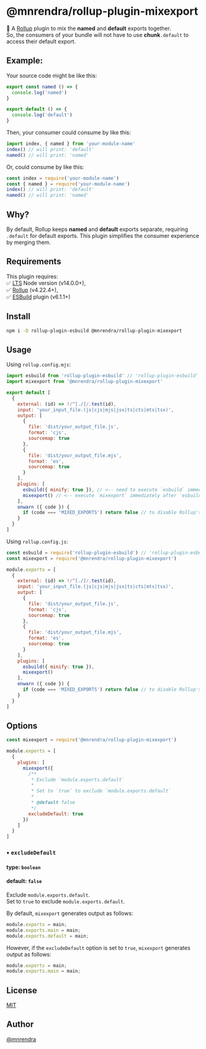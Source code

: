 # @mnrendra/rollup-plugin-mixexport

🍣 A [Rollup](https://rollupjs.org/) plugin to mix the **named** and **default** exports together.  
So, the consumers of your bundle will not have to use **chunk**`.default` to access their default export.

## Example:

Your source code might be like this:

```javascript
export const named () => {
  console.log('named')
}

export default () => {
  console.log('default')
}

```

Then, your consumer could consume by like this:

```javascript
import index, { named } from 'your-module-name'
index() // will print: 'default'
named() // will print: 'named'
```

Or, could consume by like this:

```javascript
const index = require('your-module-name')
const { named } = require('your-module-name')
index() // will print: 'default'
named() // will print: 'named'
```
## Why?
By default, Rollup keeps **named** and **default** exports separate, requiring `.default` for default exports. This plugin simplifies the consumer experience by merging them.

## Requirements
This plugin requires:  
✅ [LTS](https://github.com/nodejs/Release) Node version (v14.0.0+),  
✅ [Rollup](https://www.npmjs.com/package/rollup) (v4.22.4+),  
✅ [ESBuild](https://www.npmjs.com/package/rollup-plugin-esbuild) plugin (v6.1.1+)  

## Install
```bash
npm i -D rollup-plugin-esbuild @mnrendra/rollup-plugin-mixexport
```

## Usage

Using `rollup.config.mjs`:
```javascript
import esbuild from 'rollup-plugin-esbuild' // 'rollup-plugin-esbuild' is required
import mixexport from '@mnrendra/rollup-plugin-mixexport'

export default [
  {
    external: (id) => !/^[./]/.test(id),
    input: 'your_input_file.(js|cjs|mjs|jsx|ts|cts|mts|tsx)',
    output: [
      {
        file: 'dist/your_output_file.js',
        format: 'cjs',
        sourcemap: true
      },
      {
        file: 'dist/your_output_file.mjs',
        format: 'es',
        sourcemap: true
      }
    ],
    plugins: [
      esbuild({ minify: true }), // <-- need to execute `esbuild` immediately before `mixexport`
      mixexport() // <-- execute `mixexport` immediately after `esbuild`
    ],
    onwarn ({ code }) {
      if (code === 'MIXED_EXPORTS') return false // to disable Rollup's 'MIXED_EXPORTS' warning log
    }
  }
]
```

Using `rollup.config.js`:
```javascript
const esbuild = require('rollup-plugin-esbuild') // 'rollup-plugin-esbuild' is required
const mixexport = require('@mnrendra/rollup-plugin-mixexport')

module.exports = [
  {
    external: (id) => !/^[./]/.test(id),
    input: 'your_input_file.(js|cjs|mjs|jsx|ts|cts|mts|tsx)',
    output: [
      {
        file: 'dist/your_output_file.js',
        format: 'cjs',
        sourcemap: true
      },
      {
        file: 'dist/your_output_file.mjs',
        format: 'es',
        sourcemap: true
      }
    ],
    plugins: [
      esbuild({ minify: true }),
      mixexport()
    ],
    onwarn ({ code }) {
      if (code === 'MIXED_EXPORTS') return false // to disable Rollup's 'MIXED_EXPORTS' warning log
    }
  }
]
```

## Options
```javascript
const mixexport = require('@mnrendra/rollup-plugin-mixexport')

module.exports = [
  {
    plugins: [
      mixexport({
        /**
         * Exclude `module.exports.default`
         *
         * Set to `true` to exclude `module.exports.default`
         *
         * @default false
         */
        excludeDefault: true
      })
    ]
  }
]
```
### • `excludeDefault`
#### type: `boolean`
#### default: `false`
Exclude `module.exports.default`.<br/>
Set to `true` to exclude `module.exports.default`.<br/>

By default, `mixexport` generates output as follows:
```javascript
module.exports = main;
module.exports.main = main;
module.exports.default = main;
```
However, if the `excludeDefault` option is set to `true`, `mixexport` generates output as follows:
```javascript
module.exports = main;
module.exports.main = main;
```

## License
[MIT](https://github.com/mnrendra/rollup-plugin-mixexport/blob/HEAD/LICENSE)

## Author
[@mnrendra](https://github.com/mnrendra)
